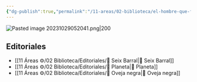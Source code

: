 ```yaml
---
{"dg-publish":true,"permalink":"/11-areas/02-biblioteca/el-hombre-que-fue-jueves/","noteIcon":""}
---
```


![Pasted image 20231029052041.png|200](/img/user/02%20Image/Pasted%20image%2020231029052041.png)
## Editoriales
 - [[11 Áreas ⚙/02 Biblioteca/Editoriales/📔 Seix Barral\|📔 Seix Barral]]
 - [[11 Áreas ⚙/02 Biblioteca/Editoriales/📔 Planeta\|📔 Planeta]]
 - [[11 Áreas ⚙/02 Biblioteca/Editoriales/📔 Oveja negra\|📔 Oveja negra]]